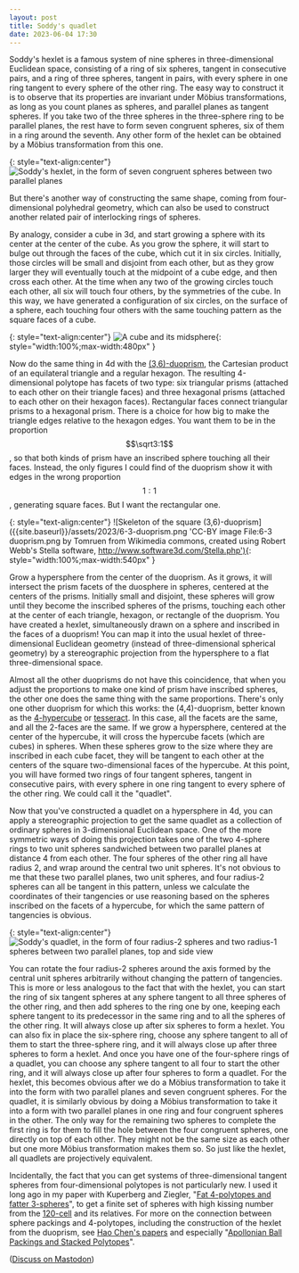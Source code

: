 ```yaml
---
layout: post
title: Soddy's quadlet
date: 2023-06-04 17:30
---
```

Soddy's hexlet is a famous system of nine spheres in three-dimensional Euclidean space, consisting of a ring of six spheres, tangent in consecutive pairs, and a ring of three spheres, tangent in pairs, with every sphere in one ring tangent to every sphere of the other ring. The easy way to construct it is to observe that its properties are invariant under Möbius transformations, as long as you count planes as spheres, and parallel planes as tangent spheres. If you take two of the three spheres in the three-sphere ring to be parallel planes, the rest have to form seven congruent spheres, six of them in a ring around the seventh. Any other form of the hexlet can be obtained by a Möbius transformation from this one.

{: style="text-align:center"}
![Soddy's hexlet, in the form of seven congruent spheres between two parallel planes]({{site.baseurl}}/assets/2023/hexlet.gif 'CC-BY-SA 3.0 image File:Hexlet annular opt.gif by WillowW from Wikimedia commons')

But there's another way of constructing the same shape, coming from four-dimensional polyhedral geometry, which can also be used to construct another related pair of interlocking rings of spheres.

By analogy, consider a cube in 3d, and start growing a sphere with its center at the center of the cube. As you grow the sphere, it will start to bulge out through the faces of the cube, which cut it in six circles. Initially, those circles will be small and disjoint from each other, but as they grow larger they will eventually touch at the midpoint of a cube edge, and then cross each other. At the time when any two of the growing circles touch each other, all six will touch four others, by the symmetries of the cube. In this way, we have generated a configuration of six circles, on the surface of a sphere, each touching four others with the same touching pattern as the square faces of a cube.

{: style="text-align:center"}
![A cube and its midsphere]({{site.baseurl}}/assets/2023/cube-midsphere.png 'CC-BY-SA 4.0 image File:Skeleton 6, size m, sphere.png by Watchduck from Wikimedia commons'){: style="width:100%;max-width:480px" }

Now do the same thing in 4d with the [(3,6)-duoprism](https://en.wikipedia.org/wiki/Duoprism), the Cartesian product of an equilateral triangle and a regular hexagon. The resulting 4-dimensional polytope has facets of two type: six triangular prisms (attached to each other on their triangle faces) and three hexagonal prisms (attached to each other on their hexagon faces). Rectangular faces connect triangular prisms to a hexagonal prism. There is a choice for how big to make the triangle edges relative to the hexagon edges. You want them to be in the proportion $$\sqrt3:1$$, so that both kinds of prism have an inscribed sphere touching all their faces. Instead, the only figures I could find of the duoprism show it with edges in the wrong proportion $$1:1$$, generating square faces. But I want the rectangular one.

{: style="text-align:center"}
![Skeleton of the square (3,6)-duoprism]({{site.baseurl}}/assets/2023/6-3-duoprism.png 'CC-BY image File:6-3 duoprism.png by Tomruen from Wikimedia commons, created using Robert Webb's Stella software, http://www.software3d.com/Stella.php'){: style="width:100%;max-width:540px" }

Grow a hypersphere from the center of the duoprism. As it grows, it will intersect the prism facets of the duosphere in spheres, centered at the centers of the prisms. Initially small and disjoint, these spheres will grow until they become the inscribed spheres of the prisms, touching each other at the center of each triangle, hexagon, or rectangle of the duoprism. You have created a hexlet, simultaneously drawn on a sphere and inscribed in the faces of a duoprism! You can map it into the usual hexlet of three-dimensional Euclidean geometry (instead of three-dimensional spherical geometry) by a stereographic projection from the hypersphere to a flat three-dimensional space.

Almost all the other duoprisms do not have this coincidence, that when you adjust the proportions to make one kind of prism have inscribed spheres, the other one does the same thing with the same proportions. There's only one other duoprism for which this works: the (4,4)-duoprism, better known as the [4-hypercube](https://en.wikipedia.org/wiki/Hypercube) or [tesseract](https://en.wikipedia.org/wiki/Hypercube). In this case, all the facets are the same, and all the 2-faces are the same. If we grow a hypersphere, centered at the center of the hypercube, it will cross the hypercube facets (which are cubes) in spheres. When these spheres grow to the size where they are inscribed in each cube facet, they will be tangent to each other at the centers of the square two-dimensional faces of the hypercube. At this point, you will have formed two rings of four tangent spheres, tangent in consecutive pairs, with every sphere in one ring tangent to every sphere of the other ring. We could call it the "quadlet".

Now that you've constructed a quadlet on a hypersphere in 4d, you can apply a stereographic projection to get the same quadlet as a collection of ordinary spheres in 3-dimensional Euclidean space. One of the more symmetric ways of doing this projection takes one of the two 4-sphere rings to two unit spheres sandwiched between two parallel planes at distance 4 from each other.  The four spheres of the other ring all have radius 2, and wrap around the central two unit spheres. It's not obvious to me that these two parallel planes, two unit spheres, and four radius-2 spheres can all be tangent in this pattern, unless we calculate the coordinates of their tangencies or use reasoning based on the spheres inscribed on the facets of a hypercube, for which the same pattern of tangencies is obvious.

{: style="text-align:center"}
![Soddy's quadlet, in the form of four radius-2 spheres and two radius-1 spheres between two parallel planes, top and side view]({{site.baseurl}}/assets/2023/quadlet.svg)

You can rotate the four radius-2 spheres around the axis formed by the central unit spheres arbitrarily without changing the pattern of tangencies. This is more or less analogous to the fact that with the hexlet, you can start the ring of six tangent spheres at any sphere tangent to all three spheres of the other ring, and then add spheres to the ring one by one, keeping each sphere tangent to its predecessor in the same ring and to all the spheres of the other ring. It will always close up after six spheres to form a hexlet. You can also fix in place the six-sphere ring, choose any sphere tangent to all of them to start the three-sphere ring, and it will always close up after three spheres to form a hexlet. And once you have one of the four-sphere rings of a quadlet, you can choose any sphere tangent to all four to start the other ring, and it will always close up after four spheres to form a quadlet. For the hexlet, this becomes obvious after we do a Möbius transformation to take it into the form with two parallel planes and seven congruent spheres. For the quadlet, it is similarly obvious by doing a Möbius transformation to take it into a form with two parallel planes in one ring and four congruent spheres in the other. The only way for the remaining two spheres to complete the first ring is for them to fill the hole between the four congruent spheres, one directly on top of each other. They might not be the same size as each other but one more Möbius transformation makes them so. So just like the hexlet, all quadlets are projectively equivalent.

Incidentally, the fact that you can get systems of three-dimensional tangent spheres from four-dimensional polytopes is not particularly new. I used it long ago in my paper with Kuperberg and Ziegler, "[Fat 4-polytopes and fatter 3-spheres](https://arxiv.org/abs/math.CO/0204007)", to get a finite set of spheres with high kissing number from the [120-cell](https://en.wikipedia.org/wiki/120-cell) and its relatives. For more on the connection between sphere packings and 4-polytopes, including the construction of the hexlet from the duoprism, see [Hao Chen's papers](https://dr-how.github.io/) and especially "[Apollonian Ball Packings and Stacked Polytopes](https://arxiv.org/abs/1306.2515)".

([Discuss on Mastodon](https://mathstodon.xyz/@11011110/110488812675802711))